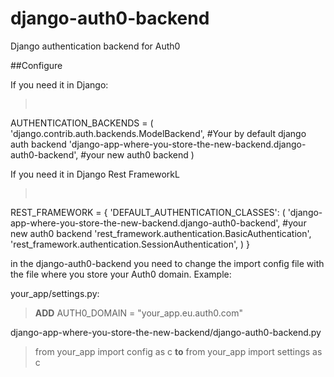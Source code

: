 # django-auth0-backend
Django authentication backend for Auth0

##Configure

If you need it in Django:

><pre>
AUTHENTICATION_BACKENDS = (
    'django.contrib.auth.backends.ModelBackend', #Your by default django auth backend
    'django-app-where-you-store-the-new-backend.django-auth0-backend', #your new auth0 backend
)
</pre>

If you need it in Django Rest FrameworkL

><pre>
REST_FRAMEWORK = {
    'DEFAULT_AUTHENTICATION_CLASSES': (
        'django-app-where-you-store-the-new-backend.django-auth0-backend', #your new auth0 backend
        'rest_framework.authentication.BasicAuthentication',
        'rest_framework.authentication.SessionAuthentication',
    )
}
</pre>

in the django-auth0-backend you need to change the import config file with the file where you store your Auth0 domain.
Example:

your_app/settings.py:
> **ADD**
> AUTH0_DOMAIN = "your_app.eu.auth0.com"

django-app-where-you-store-the-new-backend/django-auth0-backend.py
> from your_app import config as c **to** from your_app import settings as c 
